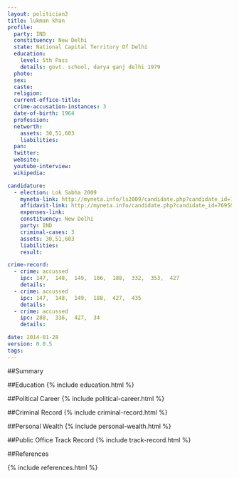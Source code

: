 ```yaml
---
layout: politician2
title: lukman khan
profile: 
  party: IND
  constituency: New Delhi
  state: National Capital Territory Of Delhi
  education: 
    level: 5th Pass
    details: govt. school, darya ganj delhi 1979
  photo: 
  sex: 
  caste: 
  religion: 
  current-office-title: 
  crime-accusation-instances: 3
  date-of-birth: 1964
  profession: 
  networth: 
    assets: 30,51,603
    liabilities: 
  pan: 
  twitter: 
  website: 
  youtube-interview: 
  wikipedia: 

candidature: 
  - election: Lok Sabha 2009
    myneta-link: http://myneta.info/ls2009/candidate.php?candidate_id=7695
    affidavit-link: http://myneta.info/candidate.php?candidate_id=7695&scan=original
    expenses-link: 
    constituency: New Delhi 
    party: IND
    criminal-cases: 3
    assets: 30,51,603
    liabilities: 
    result:  

crime-record: 
  - crime: accussed
    ipc: 147,  148,  149,  186,  188,  332,  353,  427
    details:  
  - crime: accussed
    ipc: 147,  148,  149,  188,  427,  435
    details:  
  - crime: accussed
    ipc: 288,  336,  427,  34
    details:  

date: 2014-01-28
version: 0.0.5
tags: 
---
```

##Summary


##Education
{% include education.html %}


##Political Career
{% include political-career.html %}


##Criminal Record
{% include criminal-record.html %}


##Personal Wealth
{% include personal-wealth.html %}


##Public Office Track Record
{% include track-record.html %}


##References


{% include references.html %}